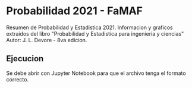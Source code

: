 # Probabilidad 2021 - FaMAF
Resumen de Probabilidad y Estadistica 2021. Informacion y graficos extraidos del libro "Probabilidad y Estadistica para ingenieria y ciencias" Autor: J. L. Devore - 8va edicion.

## Ejecucion
Se debe abrir con Jupyter Notebook para que el archivo tenga el formato correcto.
